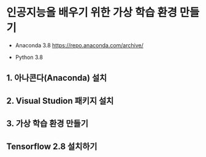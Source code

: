 # 인공지능을 배우기 위한 가상 학습 환경 만들기
- Anaconda 3.8 https://repo.anaconda.com/archive/
  
- Python 3.8

## 1. 아나콘다(Anaconda) 설치


## 2. Visual Studion 패키지 설치


## 3. 가상 학습 환경 만들기


## Tensorflow 2.8 설치하기
